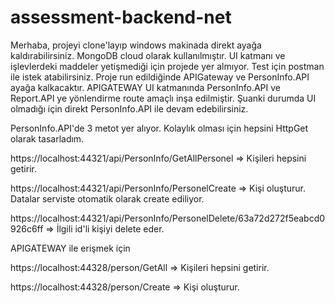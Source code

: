# assessment-backend-net
 
Merhaba, projeyi clone'layıp windows makinada direkt ayağa kaldırabilirsiniz. MongoDB cloud olarak kullanılmıştır.
UI katmanı ve işlevlerdeki maddeler yetişmediği için projede yer almıyor.
Test için postman ile istek atabilirsiniz. Proje run edildiğinde APIGateway ve PersonInfo.API ayağa kalkacaktır.
APIGATEWAY UI katmanında PersonInfo.API ve Report.API ye yönlendirme route amaçlı inşa edilmiştir.
Şuanki durumda UI olmadığı için direkt PersonInfo.API ile devam edebilirsiniz.

PersonInfo.API'de 3 metot yer alıyor. Kolaylık olması için hepsini HttpGet olarak tasarladım.

https://localhost:44321/api/PersonInfo/GetAllPersonel => Kişileri hepsini getirir.

https://localhost:44321/api/PersonInfo/PersonelCreate => Kişi oluşturur. Datalar serviste otomatik olarak create ediliyor.

https://localhost:44321/api/PersonInfo/PersonelDelete/63a72d272f5eabcd0926c6ff => İlgili id'li kişiyi delete eder.


APIGATEWAY ile erişmek için

https://localhost:44328/person/GetAll => Kişileri hepsini getirir.

https://localhost:44328/person/Create => Kişi oluşturur.
